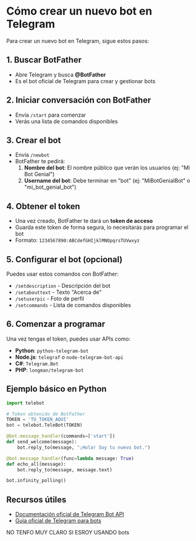 # Cómo crear un nuevo bot en Telegram

Para crear un nuevo bot en Telegram, sigue estos pasos:

## 1. Buscar BotFather
- Abre Telegram y busca **@BotFather**
- Es el bot oficial de Telegram para crear y gestionar bots

## 2. Iniciar conversación con BotFather
- Envía `/start` para comenzar
- Verás una lista de comandos disponibles

## 3. Crear el bot
- Envía `/newbot`
- BotFather te pedirá:
  1. **Nombre del bot**: El nombre público que verán los usuarios (ej: "Mi Bot Genial")
  2. **Username del bot**: Debe terminar en "bot" (ej: "MiBotGenialBot" o "mi_bot_genial_bot")

## 4. Obtener el token
- Una vez creado, BotFather te dará un **token de acceso**
- Guarda este token de forma segura, lo necesitarás para programar el bot
- Formato: `1234567890:ABCdefGHIjklMNOpqrsTUVwxyz`

## 5. Configurar el bot (opcional)
Puedes usar estos comandos con BotFather:
- `/setdescription` - Descripción del bot
- `/setabouttext` - Texto "Acerca de"
- `/setuserpic` - Foto de perfil
- `/setcommands` - Lista de comandos disponibles

## 6. Comenzar a programar
Una vez tengas el token, puedes usar APIs como:
- **Python**: `python-telegram-bot`
- **Node.js**: `telegraf` o `node-telegram-bot-api`
- **C#**: `Telegram.Bot`
- **PHP**: `longman/telegram-bot`

## Ejemplo básico en Python
```python
import telebot

# Token obtenido de BotFather
TOKEN = 'TU_TOKEN_AQUI'
bot = telebot.TeleBot(TOKEN)

@bot.message_handler(commands=['start'])
def send_welcome(message):
    bot.reply_to(message, "¡Hola! Soy tu nuevo bot.")

@bot.message_handler(func=lambda message: True)
def echo_all(message):
    bot.reply_to(message, message.text)

bot.infinity_polling()
```

## Recursos útiles
- [Documentación oficial de Telegram Bot API](https://core.telegram.org/bots/api)
- [Guía oficial de Telegram para bots](https://core.telegram.org/bots)


NO TENFO MUY CLARO SI ESROY USANDO bots